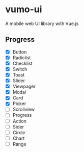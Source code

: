 # vumo-ui
A mobile web UI library with Vue.js

## Progress
- [x] Button
- [x] Radiolist
- [x] Checklist
- [x] Switch
- [x] Toast
- [x] Slider
- [x] Viewpager
- [x] Modal
- [x] Card
- [x] Picker
- [ ] Scrollview
- [ ] Progress
- [ ] Action
- [ ] Sider
- [ ] Circle
- [ ] Chart
- [ ] Range
